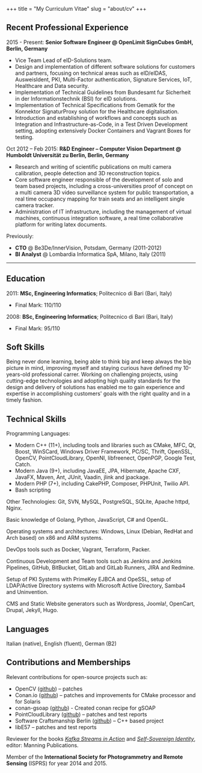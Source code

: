 +++
title = "My Curriculum Vitae"
slug = "about/cv"
+++

Recent Professional Experience
----------

2015 - Present:   **Senior Software Engineer @ OpenLimit SignCubes GmbH, Berlin, Germany**

* Vice Team Lead of eID-Solutions team.
* Design and implementation of different software solutions for customers and partners, focusing on technical areas such as eID/eIDAS, AusweisIdent, PKI, Multi-Factor authentication, Signature Services, IoT, Healthcare and Data security.
* Implementation of Technical Guidelines from Bundesamt fur Sicherheit in der Informationstechnik (BSI) for eID solutions.
* Implementation of Technical Specifications from Gematik for the Konnektor SignaturProxy solution for the Healthcare digitalisation.
* Introduction and establishing of workflows and concepts such as Integration and Infrastructure-as-Code, in a Test Driven Development setting, adopting extensively Docker Containers and Vagrant Boxes for testing.
    
    
Oct 2012 – Feb 2015:   **R&D Engineer – Computer Vision Department @ Humboldt Universität zu Berlin, Berlin, Germany**

* Research and writing of scientific publications on multi camera calibration,
    people detection and 3D reconstruction topics.
* Core software engineer responsible of the development of solo and team
    based projects, including a cross-universities proof of concept on a multi
    camera 3D video surveillance system for public transportation, a real time
    occupancy mapping for train seats and an intelligent single camera tracker.
* Administration of IT infrastructure, including the management of virtual
    machines, continuous integration software, a real time collaborative platform
    for writing latex documents.

Previously: 

* **CTO** @ Be3De/InnerVision, Potsdam, Germany (2011-2012)
* **BI Analyst** @ Lombardia Informatica SpA, Milano, Italy (2011)

------


Education
---------

2011:   **MSc, Engineering Informatics**; Politecnico di Bari (Bari, Italy)
  
 * Final Mark: 110/110

2008:   **BSc, Engineering Informatics**; Politecnico di Bari (Bari, Italy)
  
  * Final Mark: 95/110

Soft Skills
----------------------------------------

Being never done learning, being able to think big and keep always the big picture in mind, improving myself and staying curious have defined my 10-years-old professional carrer. Working on challenging projects, using cutting-edge technologies and adopting high quality standards for the design and delivery of solutions has enabled me to gain experience and expertise in accomplishing customers' goals with the right quality and in a timely fashion.

Technical Skills
----------------------------------------

Programming Languages: 

* Modern C++ (11+), including tools and libraries such as CMake, MFC, Qt, Boost, WinSCard, Windows Driver Framework, PC/SC, Thrift, OpenSSL, OpenCV, PointCloudLibrary, OpenNI, libfreenect, OpenPGP, 
Google Test, Catch. 
* Modern Java (9+), including JavaEE, JPA, Hibernate, Apache CXF, JavaFX, Maven, Ant, JUnit, Vaadin, jlink and jpackage.
* Modern PHP (7+), including CakePHP, Composer, PHPUnit, Twilio API.
* Bash scripting

Other Technologies:
Git, SVN, MySQL, PostgreSQL, SQLite, Apache httpd, Nginx. 

Basic knowledge of Golang, Python, JavaScript, C# and OpenGL.

Operating systems and architectures: Windows, Linux (Debian, RedHat and Arch based) on x86 and ARM systems.

DevOps tools such as Docker, Vagrant, Terraform, Packer. 

Continuous Development and Team tools such as Jenkins and Jenkins Pipelines, GitHub, BitBucket, GitLab and GitLab Runners, JIRA and Redmine. 

Setup of PKI Systems with PrimeKey EJBCA and OpeSSL, setup of LDAP/Active Directory systems with Microsoft Active Directory, Samba4 and Uninvention. 

CMS and Static Website generators such as Wordpress, Joomla!, OpenCart, Drupal, Jekyll, Hugo. 

Languages
----------------------------------------

Italian (native), English (fluent), German (B2)

Contributions and Memberships
----------------------------------------

Relevant contributions for open-source projects such as:

* OpenCV ([github](https://opencv.org/opencv-3-0.html)) – patches
* Conan.io ([github](https://github.com/conan-io/conan)) – patches and improvements for CMake processor and for Solaris
* conan-gsoap ([github](https://github.com/bincrafters/conan-gsoap)) - Created conan recipe for gSOAP
* PointCloudLibrary ([github](https://github.com/PointCloudLibrary/pcl)) – patches and test reports
* Software Craftsmanship Berlin ([github](https://github.com/swkBerlin/kata-bootstraps)) – C++ based project
* libE57 – patches and test reports

Reviewer for the books [_Kafka Streams in Action_](https://www.manning.com/books/kafka-streams-in-action) and [_Self-Sovereign Identity_](https://www.manning.com/books/self-sovereign-identity), editor: Manning Publications.

Member of the **International Society for Photogrammetry and Remote Sensing** (ISPRS) for year 2014 and
2015.
